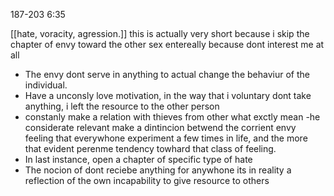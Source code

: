 187-203
6:35
 
[[hate, voracity, agression.]]
 this is actually very short because i skip the chapter of envy toward the other sex entereally because dont interest me at all
 
 - The envy dont serve in anything to actual change the behaviur of the individual. 
 - Have a unconsly love motivation, in the way that i voluntary dont take anything, i left the resource to the other person
 - constanly make a relation with thieves from other
	 what exctly mean
 -he considerate relevant make a dintincion betwend the corrient envy feeling that everywhone experiment a few times in life, and the more that evident perenme tendency towhard that class of feeling.
 - In last instance, open a chapter of specific type of hate
 - The nocion of dont reciebe anything for anywhone its in reality a reflection of the own incapability to give resource to others 
